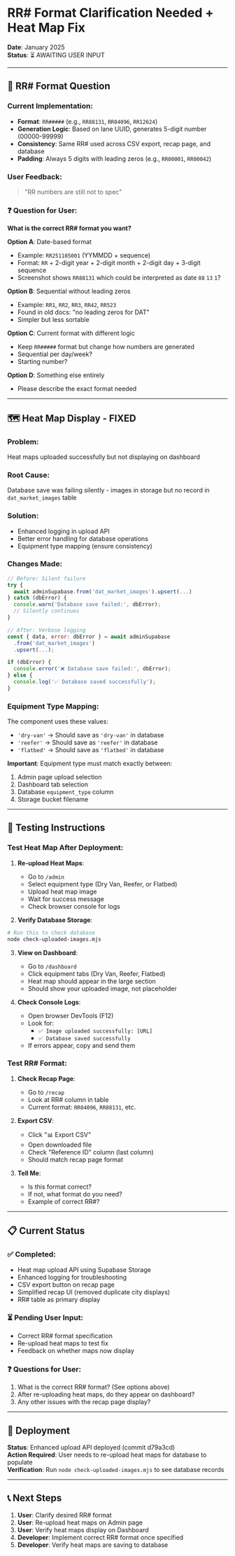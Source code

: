 # RR# Format Clarification Needed + Heat Map Fix

**Date**: January 2025  
**Status**: ⏳ AWAITING USER INPUT

---

## 🔢 RR# Format Question

### Current Implementation:
- **Format**: `RR#####` (e.g., `RR88131`, `RR04096`, `RR12624`)
- **Generation Logic**: Based on lane UUID, generates 5-digit number (00000-99999)
- **Consistency**: Same RR# used across CSV export, recap page, and database
- **Padding**: Always 5 digits with leading zeros (e.g., `RR00001`, `RR00042`)

### User Feedback:
> "RR numbers are still not to spec"

### ❓ Question for User:
**What is the correct RR# format you want?**

**Option A**: Date-based format
- Example: `RR251105001` (YYMMDD + sequence)
- Format: `RR` + 2-digit year + 2-digit month + 2-digit day + 3-digit sequence
- Screenshot shows `RR88131` which could be interpreted as date `88` `13` `1`?

**Option B**: Sequential without leading zeros
- Example: `RR1`, `RR2`, `RR3`, `RR42`, `RR523`
- Found in old docs: "no leading zeros for DAT"
- Simpler but less sortable

**Option C**: Current format with different logic
- Keep `RR#####` format but change how numbers are generated
- Sequential per day/week?
- Starting number?

**Option D**: Something else entirely
- Please describe the exact format needed

---

## 🗺️ Heat Map Display - FIXED

### Problem:
Heat maps uploaded successfully but not displaying on dashboard

### Root Cause:
Database save was failing silently - images in storage but no record in `dat_market_images` table

### Solution:
- Enhanced logging in upload API
- Better error handling for database operations
- Equipment type mapping (ensure consistency)

### Changes Made:
```javascript
// Before: Silent failure
try {
  await adminSupabase.from('dat_market_images').upsert(...)
} catch (dbError) {
  console.warn('Database save failed:', dbError);
  // Silently continues
}

// After: Verbose logging
const { data, error: dbError } = await adminSupabase
  .from('dat_market_images')
  .upsert(...);

if (dbError) {
  console.error('❌ Database save failed:', dbError);
} else {
  console.log('✅ Database saved successfully');
}
```

### Equipment Type Mapping:
The component uses these values:
- `'dry-van'` → Should save as `'dry-van'` in database
- `'reefer'` → Should save as `'reefer'` in database
- `'flatbed'` → Should save as `'flatbed'` in database

**Important**: Equipment type must match exactly between:
1. Admin page upload selection
2. Dashboard tab selection
3. Database `equipment_type` column
4. Storage bucket filename

---

## 🧪 Testing Instructions

### Test Heat Map After Deployment:

1. **Re-upload Heat Maps**:
   - Go to `/admin`
   - Select equipment type (Dry Van, Reefer, or Flatbed)
   - Upload heat map image
   - Wait for success message
   - Check browser console for logs

2. **Verify Database Storage**:
```bash
# Run this to check database
node check-uploaded-images.mjs
```

3. **View on Dashboard**:
   - Go to `/dashboard`
   - Click equipment tabs (Dry Van, Reefer, Flatbed)
   - Heat map should appear in the large section
   - Should show your uploaded image, not placeholder

4. **Check Console Logs**:
   - Open browser DevTools (F12)
   - Look for:
     - `✅ Image uploaded successfully: [URL]`
     - `✅ Database saved successfully`
   - If errors appear, copy and send them

### Test RR# Format:

1. **Check Recap Page**:
   - Go to `/recap`
   - Look at RR# column in table
   - Current format: `RR04096`, `RR88131`, etc.

2. **Export CSV**:
   - Click "📊 Export CSV"
   - Open downloaded file
   - Check "Reference ID" column (last column)
   - Should match recap page format

3. **Tell Me**:
   - Is this format correct?
   - If not, what format do you need?
   - Example of correct RR#?

---

## 📋 Current Status

### ✅ Completed:
- Heat map upload API using Supabase Storage
- Enhanced logging for troubleshooting
- CSV export button on recap page
- Simplified recap UI (removed duplicate city displays)
- RR# table as primary display

### ⏳ Pending User Input:
- Correct RR# format specification
- Re-upload heat maps to test fix
- Feedback on whether maps now display

### ❓ Questions for User:
1. What is the correct RR# format? (See options above)
2. After re-uploading heat maps, do they appear on dashboard?
3. Any other issues with the recap page display?

---

## 🚀 Deployment

**Status**: Enhanced upload API deployed (commit d79a3cd)  
**Action Required**: User needs to re-upload heat maps for database to populate  
**Verification**: Run `node check-uploaded-images.mjs` to see database records

---

## 📞 Next Steps

1. **User**: Clarify desired RR# format
2. **User**: Re-upload heat maps on Admin page
3. **User**: Verify heat maps display on Dashboard
4. **Developer**: Implement correct RR# format once specified
5. **Developer**: Verify heat maps are saving to database

